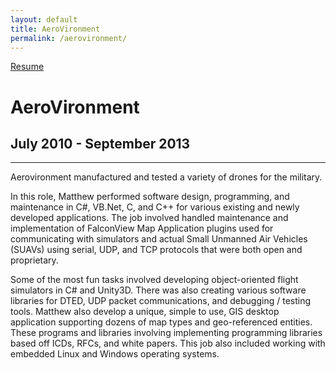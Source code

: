 ```yaml
---
layout: default
title: AeroVironment
permalink: /aerovironment/
---
```

<a class="github-fork-ribbon no-tufte-underline" href="../index.html" title="Resume">Resume</a>
# AeroVironment
## July 2010 - September 2013
------

Aerovironment manufactured and tested a variety of drones for the military.

In this role, Matthew performed software design, programming, and maintenance in C#, VB.Net, C, and C++ for various existing and newly developed applications. The job involved handled maintenance and implementation of FalconView Map Application plugins used for communicating with simulators and actual Small Unmanned Air Vehicles (SUAVs) using serial, UDP, and TCP protocols that were both open and proprietary.

Some of the most fun tasks involved developing object-oriented flight simulators in C# and Unity3D. There was also creating various software libraries for DTED, UDP packet communications, and debugging / testing tools. Matthew also develop a unique, simple to use, GIS desktop application supporting dozens of map types and geo-referenced entities. These programs and libraries involving implementing  programming libraries based off ICDs, RFCs, and white papers. This job also included working with embedded Linux and Windows operating systems.